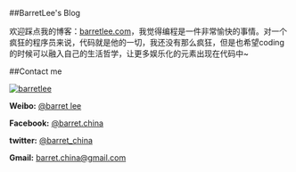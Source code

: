 ##BarretLee's Blog

欢迎踩点我的博客：[barretlee.com](http://barretlee.github.io "BarretLee's Blog")，我觉得编程是一件非常愉快的事情。对一个疯狂的程序员来说，代码就是他的一切，我还没有那么疯狂，但是也希望coding的时候可以融入自己的生活哲学，让更多娱乐化的元素出现在代码中~


##Contact me

[![barretlee](https://0.gravatar.com/avatar/e43425aad4de30d628ad5c89e7c57a8a?s=200)](http://weibo.com/hustskyking "weibo-@barret lee")

__Weibo:__ [@barret lee](http://weibo.com/hustskyking)
  
__Facebook:__ [@barret.china](http://www.facebook.com/barret.china)


__twitter:__ [@barret_china](https://twitter.com/barret_china)


__Gmail:__ [barret.china@gmail.com](mailto:barret.china@gmail.com)




